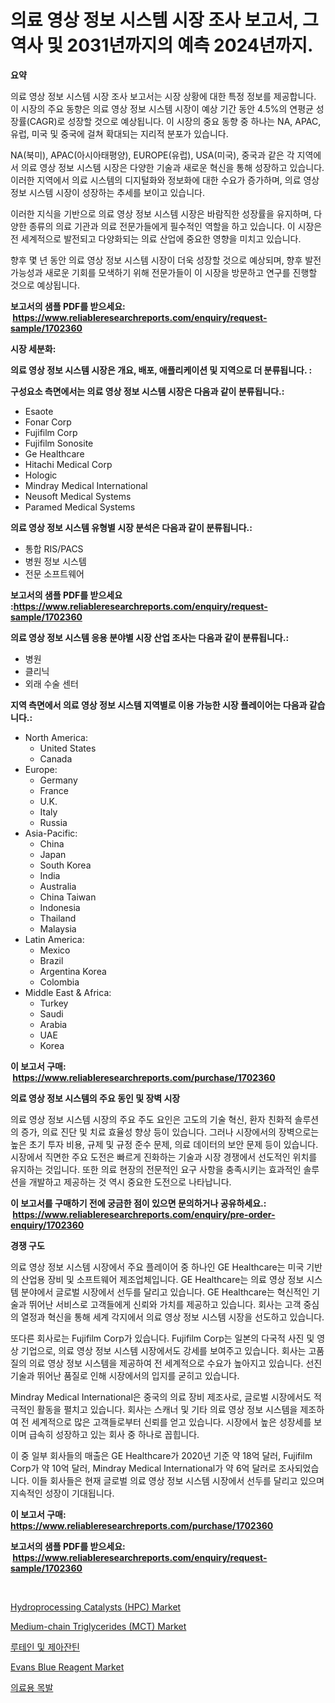 <p><h1>의료 영상 정보 시스템 시장 조사 보고서, 그 역사 및 2031년까지의 예측 2024년까지.</h1></p><p><strong>요약</strong></p>
<p><p>의료 영상 정보 시스템 시장 조사 보고서는 시장 상황에 대한 특정 정보를 제공합니다. 이 시장의 주요 동향은 의료 영상 정보 시스템 시장이 예상 기간 동안 4.5%의 연평균 성장률(CAGR)로 성장할 것으로 예상됩니다. 이 시장의 중요 동향 중 하나는 NA, APAC, 유럽, 미국 및 중국에 걸쳐 확대되는 지리적 분포가 있습니다.</p><p>NA(북미), APAC(아시아태평양), EUROPE(유럽), USA(미국), 중국과 같은 각 지역에서 의료 영상 정보 시스템 시장은 다양한 기술과 새로운 혁신을 통해 성장하고 있습니다. 이러한 지역에서 의료 시스템의 디지털화와 정보화에 대한 수요가 증가하며, 의료 영상 정보 시스템 시장이 성장하는 추세를 보이고 있습니다.</p><p>이러한 지식을 기반으로 의료 영상 정보 시스템 시장은 바람직한 성장률을 유지하며, 다양한 종류의 의료 기관과 의료 전문가들에게 필수적인 역할을 하고 있습니다. 이 시장은 전 세계적으로 발전되고 다양화되는 의료 산업에 중요한 영향을 미치고 있습니다.</p><p>향후 몇 년 동안 의료 영상 정보 시스템 시장이 더욱 성장할 것으로 예상되며, 향후 발전 가능성과 새로운 기회를 모색하기 위해 전문가들이 이 시장을 방문하고 연구를 진행할 것으로 예상됩니다.</p></p>
<p><strong>보고서의 샘플 PDF를 받으세요: &nbsp;<a href="https://www.reliableresearchreports.com/enquiry/request-sample/1702360">https://www.reliableresearchreports.com/enquiry/request-sample/1702360</a></strong></p>
<p><strong>시장 세분화:</strong></p>
<p><strong> 의료 영상 정보 시스템 시장은 개요, 배포, 애플리케이션 및 지역으로 더 분류됩니다. :</strong></p>
<p><strong>구성요소 측면에서는 의료 영상 정보 시스템 시장은 다음과 같이 분류됩니다.:</strong></p>
<p><ul><li>Esaote</li><li>Fonar Corp</li><li>Fujifilm Corp</li><li>Fujifilm Sonosite</li><li>Ge Healthcare</li><li>Hitachi Medical Corp</li><li>Hologic</li><li>Mindray Medical International</li><li>Neusoft Medical Systems</li><li>Paramed Medical Systems</li></ul></p>
<p><strong> 의료 영상 정보 시스템 유형별 시장 분석은 다음과 같이 분류됩니다.:</strong></p>
<p><ul><li>통합 RIS/PACS</li><li>병원 정보 시스템</li><li>전문 소프트웨어</li></ul></p>
<p><strong>보고서의 샘플 PDF를 받으세요 :<a href="https://www.reliableresearchreports.com/enquiry/request-sample/1702360">https://www.reliableresearchreports.com/enquiry/request-sample/1702360</a></strong></p>
<p><strong> 의료 영상 정보 시스템 응용 분야별 시장 산업 조사는 다음과 같이 분류됩니다.:</strong></p>
<p><ul><li>병원</li><li>클리닉</li><li>외래 수술 센터</li></ul></p>
<p><strong>지역 측면에서 의료 영상 정보 시스템 지역별로 이용 가능한 시장 플레이어는 다음과 같습니다.:</strong></p>
<p><ul>
    <li>
        North America:
        <ul>
            <li>United States</li>
            <li>Canada</li>
        </ul>
    </li>
    <li>
        Europe:
        <ul>
            <li>Germany</li>
            <li>France</li>
            <li>U.K.</li>
            <li>Italy</li>
            <li>Russia</li>
        </ul>
    </li>
    <li>
        Asia-Pacific:
        <ul>
            <li>China</li>
            <li>Japan</li>
            <li>South Korea</li>
            <li>India</li>
            <li>Australia</li>
            <li>China Taiwan</li>
            <li>Indonesia</li>
            <li>Thailand</li>
            <li>Malaysia</li>
        </ul>
    </li>
    <li>
        Latin America:
        <ul>
            <li>Mexico</li>
            <li>Brazil</li>
            <li>Argentina Korea</li>
            <li>Colombia</li>
        </ul>
    </li>
    <li>
        Middle East & Africa:
        <ul>
            <li>Turkey</li>
            <li>Saudi</li>
            <li>Arabia</li>
            <li>UAE</li>
            <li>Korea</li>
        </ul>
    </li>
    </ul></p>
<p><strong>이 보고서 구매: &nbsp;<a href="https://www.reliableresearchreports.com/purchase/1702360">https://www.reliableresearchreports.com/purchase/1702360</a></strong></p>
<p><strong>의료 영상 정보 시스템의 주요 동인 및 장벽 시장</strong></p>
<p><p>의료 영상 정보 시스템 시장의 주요 주도 요인은 고도의 기술 혁신, 환자 친화적 솔루션의 증가, 의료 진단 및 치료 효율성 향상 등이 있습니다. 그러나 시장에서의 장벽으로는 높은 초기 투자 비용, 규제 및 규정 준수 문제, 의료 데이터의 보안 문제 등이 있습니다. 시장에서 직면한 주요 도전은 빠르게 진화하는 기술과 시장 경쟁에서 선도적인 위치를 유지하는 것입니다. 또한 의료 현장의 전문적인 요구 사항을 충족시키는 효과적인 솔루션을 개발하고 제공하는 것 역시 중요한 도전으로 나타납니다.</p></p>
<p><strong>이 보고서를 구매하기 전에 궁금한 점이 있으면 문의하거나 공유하세요.: &nbsp;<a href="https://www.reliableresearchreports.com/enquiry/pre-order-enquiry/1702360">https://www.reliableresearchreports.com/enquiry/pre-order-enquiry/1702360</a></strong></p>
<p><strong>경쟁 구도</strong></p>
<p><p>의료 영상 정보 시스템 시장에서 주요 플레이어 중 하나인 GE Healthcare는 미국 기반의 산업용 장비 및 소프트웨어 제조업체입니다. GE Healthcare는 의료 영상 정보 시스템 분야에서 글로벌 시장에서 선두를 달리고 있습니다. GE Healthcare는 혁신적인 기술과 뛰어난 서비스로 고객들에게 신뢰와 가치를 제공하고 있습니다. 회사는 고객 중심의 열정과 혁신을 통해 세계 각지에서 의료 영상 정보 시스템 시장을 선도하고 있습니다. </p><p>또다른 회사로는 Fujifilm Corp가 있습니다. Fujifilm Corp는 일본의 다국적 사진 및 영상 기업으로, 의료 영상 정보 시스템 시장에서도 강세를 보여주고 있습니다. 회사는 고품질의 의료 영상 정보 시스템을 제공하여 전 세계적으로 수요가 높아지고 있습니다. 선진 기술과 뛰어난 품질로 인해 시장에서의 입지를 굳히고 있습니다.</p><p>Mindray Medical International은 중국의 의료 장비 제조사로, 글로벌 시장에서도 적극적인 활동을 펼치고 있습니다. 회사는 스캐너 및 기타 의료 영상 정보 시스템을 제조하여 전 세계적으로 많은 고객들로부터 신뢰를 얻고 있습니다. 시장에서 높은 성장세를 보이며 급속히 성장하고 있는 회사 중 하나로 꼽힙니다.</p><p>이 중 일부 회사들의 매출은 GE Healthcare가 2020년 기준 약 18억 달러, Fujifilm Corp가 약 10억 달러, Mindray Medical International가 약 6억 달러로 조사되었습니다. 이들 회사들은 현재 글로벌 의료 영상 정보 시스템 시장에서 선두를 달리고 있으며 지속적인 성장이 기대됩니다.</p></p>
<p><strong>이 보고서 구매: &nbsp; <a href="https://www.reliableresearchreports.com/purchase/1702360">https://www.reliableresearchreports.com/purchase/1702360</a></strong></p>
<p><strong>보고서의 샘플 PDF를 받으세요: &nbsp;<a href="https://www.reliableresearchreports.com/enquiry/request-sample/1702360">https://www.reliableresearchreports.com/enquiry/request-sample/1702360</a></strong><strong></strong></p>
<p>&nbsp;</p>
<p><p><a href="https://github.com/marloy8/Market-Research-Report-List-3/blob/main/hydroprocessing-catalysts-hpc-market.md">Hydroprocessing Catalysts (HPC) Market</a></p><p><a href="https://github.com/WillieWoodard/Market-Research-Report-List-3/blob/main/medium-chain-triglycerides-mct-market.md">Medium-chain Triglycerides (MCT) Market</a></p><p><a href="https://github.com/plelbej847484502/Market-Research-Report-List-1/blob/main/6701428194228.md">루테인 및 제아잔틴</a></p><p><a href="https://issuu.com/reportprime-2/docs/evans-blue-reagent-market-size-2030.pptx">Evans Blue Reagent Market</a></p><p><a href="https://github.com/vseigx30c9a1j/Market-Research-Report-List-1/blob/main/5099798194229.md">의료용 목발</a></p></p>